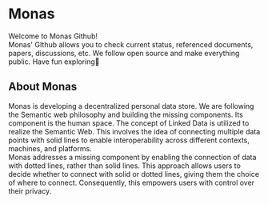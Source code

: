 # Monas
Welcome to Monas Github!  
Monas' GIthub allows you to check current status, referenced documents, papers, discussions, etc. We follow open source and make everything public. Have fun exploring👋
## About Monas
Monas is developing a decentralized personal data store. We are following the Semantic web philosophy and building the missing components. Its component is the human space. The concept of Linked Data is utilized to realize the Semantic Web. This involves the idea of connecting multiple data points with solid lines to enable interoperability across different contexts, machines, and platforms.  
Monas addresses a missing component by enabling the connection of data with dotted lines, rather than solid lines. This approach allows users to decide whether to connect with solid or dotted lines, giving them the choice of where to connect. Consequently, this empowers users with control over their privacy.
